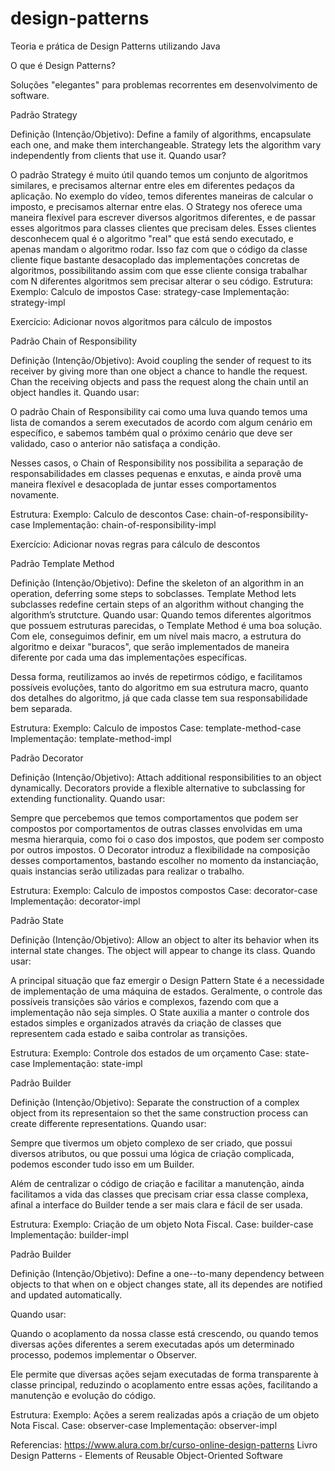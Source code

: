 # design-patterns
Teoria e prática de Design Patterns utilizando Java

O que é Design Patterns?

Soluções "elegantes" para problemas recorrentes em desenvolvimento de software.

Padrão Strategy

Definição (Intenção/Objetivo): Define a family of algorithms, encapsulate each one, and make them interchangeable. Strategy lets the algorithm vary independently from clients that use it.
Quando usar?

O padrão Strategy é muito útil quando temos um conjunto de algoritmos similares, e precisamos alternar entre eles em diferentes pedaços da aplicação.
No exemplo do vídeo, temos diferentes maneiras de calcular o imposto, e precisamos alternar entre elas.
O Strategy nos oferece uma maneira flexível para escrever diversos algoritmos diferentes, e de passar esses algoritmos para classes clientes que precisam deles. Esses clientes desconhecem qual é o algoritmo "real" que está sendo executado, e apenas mandam o algoritmo rodar. Isso faz com que o código da classe cliente fique bastante desacoplado das implementações concretas de algoritmos, possibilitando assim com que esse cliente consiga trabalhar com N diferentes algoritmos sem precisar alterar o seu código.
Estrutura: 
Exemplo: Calculo de impostos
Case: strategy-case
Implementação: strategy-impl

Exercício: Adicionar novos algoritmos para cálculo de impostos

Padrão Chain of Responsibility

Definição (Intenção/Objetivo): Avoid coupling the sender of request to its receiver by giving more than one object a chance to handle the request. Chan the receiving objects and pass the request along the chain until an object handles it.
Quando usar:

O padrão Chain of Responsibility cai como uma luva quando temos uma lista de comandos a serem executados de acordo com algum cenário em específico, e sabemos também qual o próximo cenário que deve ser validado, caso o anterior não satisfaça a condição.

Nesses casos, o Chain of Responsibility nos possibilita a separação de responsabilidades em classes pequenas e enxutas, e ainda provê uma maneira flexível e desacoplada de juntar esses comportamentos novamente.

Estrutura: 
Exemplo: Calculo de descontos
Case: chain-of-responsibility-case
Implementação: chain-of-responsibility-impl

Exercício: Adicionar novas regras para cálculo de descontos

Padrão Template Method

Definição (Intenção/Objetivo): Define the skeleton of an algorithm in an operation, deferring some steps to sobclasses. Template Method lets subclasses redefine certain steps of an algorithm without changing the algorithm’s strutcture.
Quando usar:
Quando temos diferentes algoritmos que possuem estruturas parecidas, o Template Method é uma boa solução. Com ele, conseguimos definir, em um nível mais macro, a estrutura do algoritmo e deixar "buracos", que serão implementados de maneira diferente por cada uma das implementações específicas.

Dessa forma, reutilizamos ao invés de repetirmos código, e facilitamos possíveis evoluções, tanto do algoritmo em sua estrutura macro, quanto dos detalhes do algoritmo, já que cada classe tem sua responsabilidade bem separada.

Estrutura: 
Exemplo: Calculo de impostos
Case: template-method-case
Implementação: template-method-impl


Padrão Decorator

Definição (Intenção/Objetivo): Attach additional responsibilities to an object dynamically. Decorators provide a flexible alternative to subclassing for extending functionality.
Quando usar:

Sempre que percebemos que temos comportamentos que podem ser compostos por comportamentos de outras classes envolvidas em uma mesma hierarquia, como foi o caso dos impostos, que podem ser composto por outros impostos. O Decorator introduz a flexibilidade na composição desses comportamentos, bastando escolher no momento da instanciação, quais instancias serão utilizadas para realizar o trabalho.

Estrutura: 
Exemplo: Calculo de impostos compostos
Case: decorator-case
Implementação: decorator-impl

Padrão State

Definição (Intenção/Objetivo): Allow an object to alter its behavior when its internal state changes. The object will appear to change its class.
Quando usar:

A principal situação que faz emergir o Design Pattern State é a necessidade de implementação de uma máquina de estados. Geralmente, o controle das possíveis transições são vários e complexos, fazendo com que a implementação não seja simples. O State auxilia a manter o controle dos estados simples e organizados através da criação de classes que representem cada estado e saiba controlar as transições.

Estrutura: 
Exemplo: Controle dos estados de um orçamento
Case: state-case
Implementação: state-impl

Padrão Builder

Definição (Intenção/Objetivo): Separate the construction of a complex object from its representaion so thet the same construction process can create differente representations.
Quando usar:

Sempre que tivermos um objeto complexo de ser criado, que possui diversos atributos, ou que possui uma lógica de criação complicada, podemos esconder tudo isso em um Builder.

Além de centralizar o código de criação e facilitar a manutenção, ainda facilitamos a vida das classes que precisam criar essa classe complexa, afinal a interface do Builder tende a ser mais clara e fácil de ser usada.

Estrutura: 
Exemplo: Criação de um objeto Nota Fiscal.
Case: builder-case
Implementação: builder-impl

Padrão Builder

Definição (Intenção/Objetivo): Define a one--to-many dependency between objects to that when on e object changes state, all its dependes are notified and updated automatically.

Quando usar:

Quando o acoplamento da nossa classe está crescendo, ou quando temos diversas ações diferentes a serem executadas após um determinado processo, podemos implementar o Observer.

Ele permite que diversas ações sejam executadas de forma transparente à classe principal, reduzindo o acoplamento entre essas ações, facilitando a manutenção e evolução do código.

Estrutura: 
Exemplo: Ações a serem realizadas após a criação de um objeto Nota Fiscal.
Case: observer-case
Implementação: observer-impl



Referencias:
https://www.alura.com.br/curso-online-design-patterns
Livro Design Patterns - Elements of Reusable Object-Oriented Software

